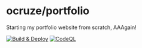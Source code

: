 # ocruze/portfolio

Starting my portfolio website from scratch, AAAgain!

[![Build & Deploy](https://github.com/ocruze/portfolio/actions/workflows/deploy.yml/badge.svg)](https://portfolio.arnestcruze.com)
[![CodeQL](https://github.com/ocruze/portfolio/actions/workflows/codeql-analysis.yml/badge.svg)](https://github.com/ocruze/portfolio/security/code-scanning)
